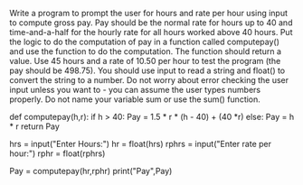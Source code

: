 
Write a program to prompt the user for hours and rate per hour using input to compute gross pay. Pay should be the normal rate for hours up to 40 and time-and-a-half for the hourly rate for all hours worked above 40 hours. Put the logic to do the computation of pay in a function called computepay() and use the function to do the computation. The function should return a value. Use 45 hours and a rate of 10.50 per hour to test the program (the pay should be 498.75). You should use input to read a string and float() to convert the string to a number. Do not worry about error checking the user input unless you want to - you can assume the user types numbers properly. Do not name your variable sum or use the sum() function. 




def computepay(h,r):
    if h > 40:
        Pay = 1.5 * r * (h - 40) + (40 *r)
    else:
        Pay = h * r
    return Pay
    
hrs = input("Enter Hours:")
hr = float(hrs)
rphrs = input("Enter rate per hour:")
rphr = float(rphrs)

Pay = computepay(hr,rphr)
print("Pay",Pay)

